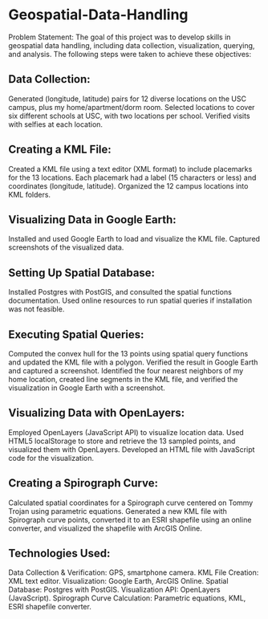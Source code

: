 # Geospatial-Data-Handling

Problem Statement:
The goal of this project was to develop skills in geospatial data handling, including data collection, visualization, querying, and analysis. The following steps were taken to achieve these objectives:

## Data Collection:

Generated (longitude, latitude) pairs for 12 diverse locations on the USC campus, plus my home/apartment/dorm room.
Selected locations to cover six different schools at USC, with two locations per school.
Verified visits with selfies at each location.

## Creating a KML File:

Created a KML file using a text editor (XML format) to include placemarks for the 13 locations.
Each placemark had a label (15 characters or less) and coordinates (longitude, latitude).
Organized the 12 campus locations into KML folders.

## Visualizing Data in Google Earth:

Installed and used Google Earth to load and visualize the KML file.
Captured screenshots of the visualized data.

## Setting Up Spatial Database:

Installed Postgres with PostGIS, and consulted the spatial functions documentation.
Used online resources to run spatial queries if installation was not feasible.

## Executing Spatial Queries:

Computed the convex hull for the 13 points using spatial query functions and updated the KML file with a polygon. Verified the result in Google Earth and captured a screenshot.
Identified the four nearest neighbors of my home location, created line segments in the KML file, and verified the visualization in Google Earth with a screenshot.

## Visualizing Data with OpenLayers:

Employed OpenLayers (JavaScript API) to visualize location data.
Used HTML5 localStorage to store and retrieve the 13 sampled points, and visualized them with OpenLayers.
Developed an HTML file with JavaScript code for the visualization.

## Creating a Spirograph Curve:

Calculated spatial coordinates for a Spirograph curve centered on Tommy Trojan using parametric equations.
Generated a new KML file with Spirograph curve points, converted it to an ESRI shapefile using an online converter, and visualized the shapefile with ArcGIS Online.


## Technologies Used:
Data Collection & Verification: GPS, smartphone camera.
KML File Creation: XML text editor.
Visualization: Google Earth, ArcGIS Online.
Spatial Database: Postgres with PostGIS.
Visualization API: OpenLayers (JavaScript).
Spirograph Curve Calculation: Parametric equations, KML, ESRI shapefile converter.
